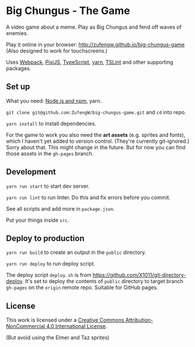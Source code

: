 # Big Chungus - The Game

A video game about a meme. Play as Big Chungus and fend off waves of enemies.

Play it online in your browser: http://zufengw.github.io/big-chungus-game (Also designed to work for touchscreens.)

Uses [Webpack](https://webpack.js.org/), [PixiJS](https://github.com/pixijs/pixi.js), [TypeScript](https://github.com/Microsoft/TypeScript), [yarn](https://yarnpkg.com/), [TSLint](https://github.com/palantir/tslint) and other supporting packages.


## Set up
What you need: [Node.js and npm](https://nodejs.org/en/download/), yarn.

`git clone git@github.com:ZufengW/big-chungus-game.git` and `cd` into repo.

`yarn install` to install dependencies.

For the game to work you also need the **art assets** (e.g. sprites and fonts), which I haven't yet added to version control. (They're currently git-ignored.) Sorry about that. This might change in the future. But for now you can find those assets in the `gh-pages` branch.


## Development

`yarn run start` to start dev server.

`yarn run lint` to run linter. Do this and fix errors before you commit.

See all scripts and add more in `package.json`.

Put your things inside `src`.


## Deploy to production

`yarn run build` to create an output in the `public` directory.

`yarn run deploy` to run deploy script.

The deploy script `deploy.sh` is from https://github.com/X1011/git-directory-deploy.
It's set to deploy the contents of `public` directory to target branch `gh-pages` on the `origin` remote repo.
Suitable for GitHub pages.


## License

This work is licensed under a [Creative Commons Attribution-NonCommercial 4.0 International License](https://creativecommons.org/licenses/by-nc/4.0/).

(But avoid using the Elmer and Taz sprites)

